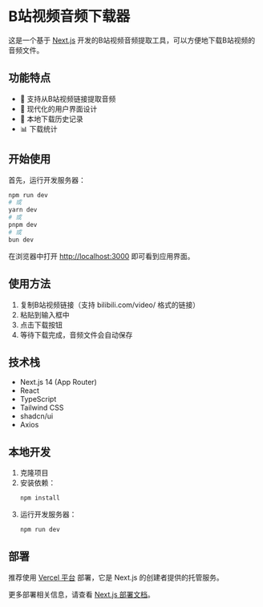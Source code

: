 # B站视频音频下载器

这是一个基于 [Next.js](https://nextjs.org) 开发的B站视频音频提取工具，可以方便地下载B站视频的音频文件。

## 功能特点

- 🎵 支持从B站视频链接提取音频
- 🎨 现代化的用户界面设计
- 💾 本地下载历史记录
- 📊 下载统计
## 开始使用

首先，运行开发服务器：

```bash
npm run dev
# 或
yarn dev
# 或
pnpm dev
# 或
bun dev
```

在浏览器中打开 [http://localhost:3000](http://localhost:3000) 即可看到应用界面。

## 使用方法

1. 复制B站视频链接（支持 bilibili.com/video/ 格式的链接）
2. 粘贴到输入框中
3. 点击下载按钮
4. 等待下载完成，音频文件会自动保存

## 技术栈

- Next.js 14 (App Router)
- React
- TypeScript
- Tailwind CSS
- shadcn/ui
- Axios

## 本地开发

1. 克隆项目
2. 安装依赖：
   ```bash
   npm install
   ```
3. 运行开发服务器：
   ```bash
   npm run dev
   ```

## 部署

推荐使用 [Vercel 平台](https://vercel.com/new?utm_medium=default-template&filter=next.js&utm_source=create-next-app&utm_campaign=create-next-app-readme) 部署，它是 Next.js 的创建者提供的托管服务。

更多部署相关信息，请查看 [Next.js 部署文档](https://nextjs.org/docs/app/building-your-application/deploying)。

